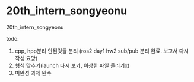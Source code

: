 # 20th_intern_songyeonu
20th_intern_songyeonu


todo: 
1. cpp, hpp분리 안된것들 분리 (ros2 day1 hw2 sub/pub 분리 완료. 보고서 다시 작성 요망)
2. 형식 맞추기(launch 다시 보기, 이상한 파일 올리기x)
3. 미완성 과제 완수

